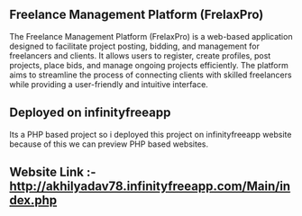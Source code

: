 ## Freelance Management Platform (FrelaxPro)

The Freelance Management Platform (FrelaxPro) is a web-based application designed to facilitate project posting, bidding, and management for freelancers and clients. It allows users to register, create profiles, post projects, place bids, and manage ongoing projects efficiently. The platform aims to streamline the process of connecting clients with skilled freelancers while providing a user-friendly and intuitive interface.

## Deployed on infinityfreeapp
Its a PHP based project so i deployed this project on infinityfreeapp website because of this we can preview PHP based websites.

## Website Link :- http://akhilyadav78.infinityfreeapp.com/Main/index.php
